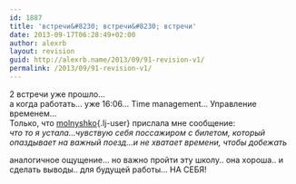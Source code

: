 ```yaml
---
id: 1887
title: 'встречи&#8230; встречи&#8230; встречи'
date: 2013-09-17T06:28:49+02:00
author: alexrb
layout: revision
guid: http://alexrb.name/2013/09/91-revision-v1/
permalink: /2013/09/91-revision-v1/
---
```

2 встречи уже прошло&#8230;  
а когда работать&#8230; уже 16:06&#8230; Time management&#8230; Управление временем&#8230;  
Только, что [molnyshko](http://molnyshko.livejournal.com/){.lj-user} прислала мне сообщение:  
_что то я устала&#8230;чувствую себя поссажиром с билетом, который опаздывает на важный поезд&#8230;и не хватает времени, чтобы добежать_

аналогичное ощущение&#8230; но важно пройти эту школу.. она хороша.. и сделать выводы.. для будущей работы&#8230; НА СЕБЯ!
